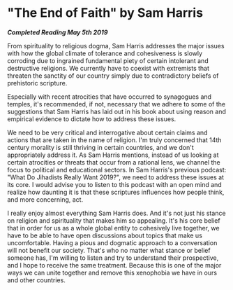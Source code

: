 # "The End of Faith" by Sam Harris

***Completed Reading May 5th 2019***

From spirituality to religious dogma, Sam Harris addresses the major issues with how the global climate of tolerance and cohesiveness is slowly corroding due to ingrained fundamental piety of certain intolerant and destructive religions. We currently have to coexist with extremists that threaten the sanctity of our country simply due to contradictory beliefs of prehistoric scripture.

Especially with recent atrocities that have occurred to synagogues and temples, it's recommended, if not, necessary that we adhere to some of the suggestions that Sam Harris has laid out in his book about using reason and empirical evidence to dictate how to address these issues.

We need to be very critical and interrogative about certain claims and actions that are taken in the name of religion. I'm truly concerned that 14th century morality is still thriving in certain countries, and we don't appropriately address it. As Sam Harris mentions, instead of us looking at certain atrocities or threats that occur from a rational lens, we channel the focus to political and educational sectors. In Sam Harris's previous podcast: "What Do Jihadists Really Want 2019?", we need to address these issues at its core. I would advise you to listen to this podcast with an open mind and realize how daunting it is that these scriptures influences how people think, and more concerning, act.

I really enjoy almost everything Sam Harris does. And it's not just his stance on religion and spirituality that makes him so appealing. It's his core belief that in order for us as a whole global entity to cohesively live together, we have to be able to have open discussions about topics that make us uncomfortable. Having a pious and dogmatic approach to a conversation will not benefit our society. That's who no matter what stance or belief someone has, I'm willing to listen and try to understand their prospective, and I hope to receive the same treatment. Because this is one of the major ways we can unite together and remove this xenophobia we have in ours and other countries.
